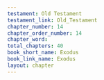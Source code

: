 ```yaml
---
testament: Old Testament
testament_link: Old_Testament
chapter_number: 14
chapter_order_number: 14
chapter_word: 
total_chapters: 40
book_short_name: Exodus
book_link_name: Exodus
layout: chapter
---
```

